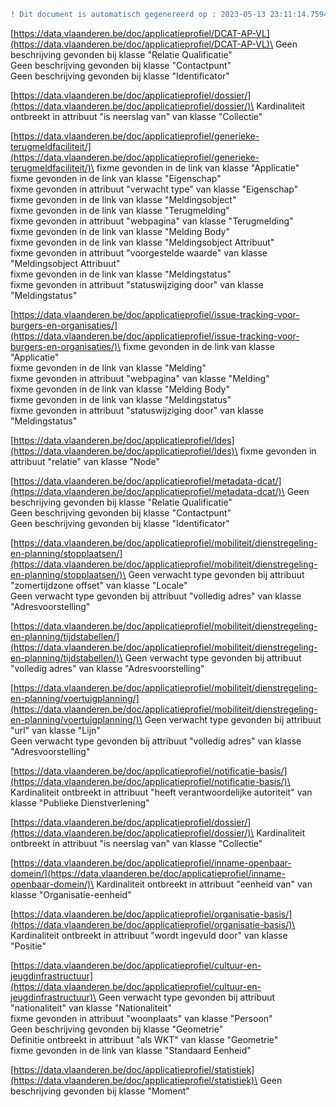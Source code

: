 ```diff
! Dit document is automatisch gegenereerd op : 2023-05-13 23:11:14.759438
```

[https://data.vlaanderen.be/doc/applicatieprofiel/DCAT-AP-VL](https://data.vlaanderen.be/doc/applicatieprofiel/DCAT-AP-VL)\
Geen beschrijving gevonden bij klasse "Relatie Qualificatie"   
Geen beschrijving gevonden bij klasse "Contactpunt"   
Geen beschrijving gevonden bij klasse "Identificator"   


[https://data.vlaanderen.be/doc/applicatieprofiel/dossier/](https://data.vlaanderen.be/doc/applicatieprofiel/dossier/)\
Kardinaliteit ontbreekt in attribuut "is neerslag van" van klasse "Collectie"  


[https://data.vlaanderen.be/doc/applicatieprofiel/generieke-terugmeldfaciliteit/](https://data.vlaanderen.be/doc/applicatieprofiel/generieke-terugmeldfaciliteit/)\
fixme gevonden in de link van klasse "Applicatie"   
fixme gevonden in de link van klasse "Eigenschap"   
fixme gevonden in attribuut "verwacht type" van klasse "Eigenschap"   
fixme gevonden in de link van klasse "Meldingsobject"   
fixme gevonden in de link van klasse "Terugmelding"   
fixme gevonden in attribuut "webpagina" van klasse "Terugmelding"   
fixme gevonden in de link van klasse "Melding Body"   
fixme gevonden in de link van klasse "Meldingsobject Attribuut"   
fixme gevonden in attribuut "voorgestelde waarde" van klasse "Meldingsobject Attribuut"   
fixme gevonden in de link van klasse "Meldingstatus"   
fixme gevonden in attribuut "statuswijziging door" van klasse "Meldingstatus"   


[https://data.vlaanderen.be/doc/applicatieprofiel/issue-tracking-voor-burgers-en-organisaties/](https://data.vlaanderen.be/doc/applicatieprofiel/issue-tracking-voor-burgers-en-organisaties/)\
fixme gevonden in de link van klasse "Applicatie"   
fixme gevonden in de link van klasse "Melding"   
fixme gevonden in attribuut "webpagina" van klasse "Melding"   
fixme gevonden in de link van klasse "Melding Body"   
fixme gevonden in de link van klasse "Meldingstatus"   
fixme gevonden in attribuut "statuswijziging door" van klasse "Meldingstatus"   


[https://data.vlaanderen.be/doc/applicatieprofiel/ldes](https://data.vlaanderen.be/doc/applicatieprofiel/ldes)\
fixme gevonden in attribuut "relatie" van klasse "Node"   


[https://data.vlaanderen.be/doc/applicatieprofiel/metadata-dcat/](https://data.vlaanderen.be/doc/applicatieprofiel/metadata-dcat/)\
Geen beschrijving gevonden bij klasse "Relatie Qualificatie"   
Geen beschrijving gevonden bij klasse "Contactpunt"   
Geen beschrijving gevonden bij klasse "Identificator"   


[https://data.vlaanderen.be/doc/applicatieprofiel/mobiliteit/dienstregeling-en-planning/stopplaatsen/](https://data.vlaanderen.be/doc/applicatieprofiel/mobiliteit/dienstregeling-en-planning/stopplaatsen/)\
Geen verwacht type gevonden bij attribuut "zomertijdzone offset" van klasse "Locale"   
Geen verwacht type gevonden bij attribuut "volledig adres" van klasse "Adresvoorstelling"   


[https://data.vlaanderen.be/doc/applicatieprofiel/mobiliteit/dienstregeling-en-planning/tijdstabellen/](https://data.vlaanderen.be/doc/applicatieprofiel/mobiliteit/dienstregeling-en-planning/tijdstabellen/)\
Geen verwacht type gevonden bij attribuut "volledig adres" van klasse "Adresvoorstelling"   


[https://data.vlaanderen.be/doc/applicatieprofiel/mobiliteit/dienstregeling-en-planning/voertuigplanning/](https://data.vlaanderen.be/doc/applicatieprofiel/mobiliteit/dienstregeling-en-planning/voertuigplanning/)\
Geen verwacht type gevonden bij attribuut "url" van klasse "Lijn"   
Geen verwacht type gevonden bij attribuut "volledig adres" van klasse "Adresvoorstelling"   


[https://data.vlaanderen.be/doc/applicatieprofiel/notificatie-basis/](https://data.vlaanderen.be/doc/applicatieprofiel/notificatie-basis/)\
Kardinaliteit ontbreekt in attribuut "heeft verantwoordelijke autoriteit" van klasse "Publieke Dienstverlening"  


[https://data.vlaanderen.be/doc/applicatieprofiel/dossier/](https://data.vlaanderen.be/doc/applicatieprofiel/dossier/)\
Kardinaliteit ontbreekt in attribuut "is neerslag van" van klasse "Collectie"  


[https://data.vlaanderen.be/doc/applicatieprofiel/inname-openbaar-domein/](https://data.vlaanderen.be/doc/applicatieprofiel/inname-openbaar-domein/)\
Kardinaliteit ontbreekt in attribuut "eenheid van" van klasse "Organisatie-eenheid"  


[https://data.vlaanderen.be/doc/applicatieprofiel/organisatie-basis/](https://data.vlaanderen.be/doc/applicatieprofiel/organisatie-basis/)\
Kardinaliteit ontbreekt in attribuut "wordt ingevuld door" van klasse "Positie"  


[https://data.vlaanderen.be/doc/applicatieprofiel/cultuur-en-jeugdinfrastructuur](https://data.vlaanderen.be/doc/applicatieprofiel/cultuur-en-jeugdinfrastructuur)\
Geen verwacht type gevonden bij attribuut "nationaliteit" van klasse "Nationaliteit"   
fixme gevonden in attribuut "woonplaats" van klasse "Persoon"   
Geen beschrijving gevonden bij klasse "Geometrie"   
Definitie ontbreekt in attribuut "als WKT" van klasse "Geometrie"  
fixme gevonden in de link van klasse "Standaard Eenheid"   


[https://data.vlaanderen.be/doc/applicatieprofiel/statistiek](https://data.vlaanderen.be/doc/applicatieprofiel/statistiek)\
Geen beschrijving gevonden bij klasse "Moment"   

